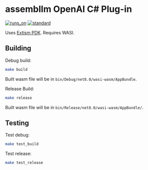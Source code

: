 # assembllm OpenAI C# Plug-in

[![runs_on](https://img.shields.io/badge/runs_on-Extism-4c30fc.svg?subject=runs_on&status=Extism&color=4c30fc)](https://modsurfer.dylibso.com/module?hash=6d2e458bf3eea4925503bc7803c0d01366430a8e2779bd088b8f9887745b4e00) [![standard](https://img.shields.io/badge/standard-WASI%20(preview1)-654ff0.svg?subject=standard&status=WASI%20(preview1)&color=654ff0)](https://modsurfer.dylibso.com/module?hash=6d2e458bf3eea4925503bc7803c0d01366430a8e2779bd088b8f9887745b4e00)

Uses [Extism PDK](https://github.com/extism/dotnet-pdk).  Requires WASI.

## Building

Debug build:

```bash
make build
```

Built wasm file will be in `bin/Debug/net8.0/wasi-wasm/AppBundle`.

Release Build:

```bash
make release
```

Built wasm file will be in `bin/Release/net8.0/wasi-wasm/AppBundle/`.

## Testing

Test debug:

```bash
make test_build
```

Test release:

```bash
make test_release
```
